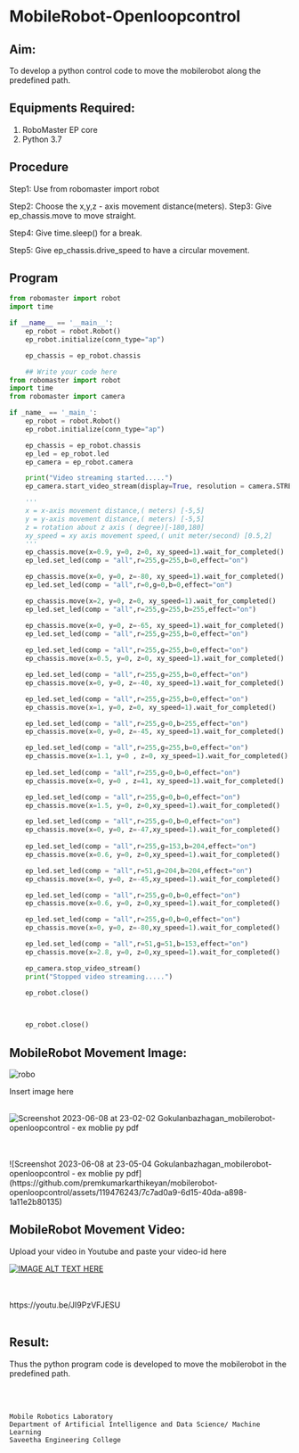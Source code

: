 # MobileRobot-Openloopcontrol

## Aim:

To develop a python control code to move the mobilerobot along the predefined path.

## Equipments Required:

1. RoboMaster EP core
2. Python 3.7

## Procedure

Step1: Use from robomaster import robot

Step2: Choose the x,y,z - axis movement distance(meters). Step3: Give ep_chassis.move to move straight.

Step4: Give time.sleep() for a break.

Step5: Give ep_chassis.drive_speed to have a circular movement.


## Program
```python
from robomaster import robot
import time

if __name__ == '__main__':
    ep_robot = robot.Robot()
    ep_robot.initialize(conn_type="ap")

    ep_chassis = ep_robot.chassis

    ## Write your code here
from robomaster import robot
import time
from robomaster import camera

if _name_ == '_main_':
    ep_robot = robot.Robot()
    ep_robot.initialize(conn_type="ap")

    ep_chassis = ep_robot.chassis
    ep_led = ep_robot.led
    ep_camera = ep_robot.camera

    print("Video streaming started.....")
    ep_camera.start_video_stream(display=True, resolution = camera.STREAM_360P)

    '''
    x = x-axis movement distance,( meters) [-5,5]
    y = y-axis movement distance,( meters) [-5,5]
    z = rotation about z axis ( degree)[-180,180]
    xy_speed = xy axis movement speed,( unit meter/second) [0.5,2]
    '''
    ep_chassis.move(x=0.9, y=0, z=0, xy_speed=1).wait_for_completed()
    ep_led.set_led(comp = "all",r=255,g=255,b=0,effect="on")

    ep_chassis.move(x=0, y=0, z=-80, xy_speed=1).wait_for_completed()
    ep_led.set_led(comp = "all",r=0,g=0,b=0,effect="on")

    ep_chassis.move(x=2, y=0, z=0, xy_speed=1).wait_for_completed()
    ep_led.set_led(comp = "all",r=255,g=255,b=255,effect="on")

    ep_chassis.move(x=0, y=0, z=-65, xy_speed=1).wait_for_completed()
    ep_led.set_led(comp = "all",r=255,g=255,b=0,effect="on")
    
    ep_led.set_led(comp = "all",r=255,g=255,b=0,effect="on")
    ep_chassis.move(x=0.5, y=0, z=0, xy_speed=1).wait_for_completed()

    ep_led.set_led(comp = "all",r=255,g=255,b=0,effect="on")
    ep_chassis.move(x=0, y=0, z=-40, xy_speed=1).wait_for_completed()

    ep_led.set_led(comp = "all",r=255,g=255,b=0,effect="on")
    ep_chassis.move(x=1, y=0, z=0, xy_speed=1).wait_for_completed()

    ep_led.set_led(comp = "all",r=255,g=0,b=255,effect="on")
    ep_chassis.move(x=0, y=0, z=-45, xy_speed=1).wait_for_completed()

    ep_led.set_led(comp = "all",r=255,g=255,b=0,effect="on")
    ep_chassis.move(x=1.1, y=0 , z=0, xy_speed=1).wait_for_completed()
 
    ep_led.set_led(comp = "all",r=255,g=0,b=0,effect="on")
    ep_chassis.move(x=0, y=0 , z=41, xy_speed=1).wait_for_completed()

    ep_led.set_led(comp = "all",r=255,g=0,b=0,effect="on")
    ep_chassis.move(x=1.5, y=0, z=0,xy_speed=1).wait_for_completed()

    ep_led.set_led(comp = "all",r=255,g=0,b=0,effect="on")
    ep_chassis.move(x=0, y=0, z=-47,xy_speed=1).wait_for_completed()
    
    ep_led.set_led(comp = "all",r=255,g=153,b=204,effect="on")
    ep_chassis.move(x=0.6, y=0, z=0,xy_speed=1).wait_for_completed()

    ep_led.set_led(comp = "all",r=51,g=204,b=204,effect="on")
    ep_chassis.move(x=0, y=0, z=-45,xy_speed=1).wait_for_completed()

    ep_led.set_led(comp = "all",r=255,g=0,b=0,effect="on")
    ep_chassis.move(x=0.6, y=0, z=0,xy_speed=1).wait_for_completed()

    ep_led.set_led(comp = "all",r=255,g=0,b=0,effect="on")
    ep_chassis.move(x=0, y=0, z=-80,xy_speed=1).wait_for_completed()

    ep_led.set_led(comp = "all",r=51,g=51,b=153,effect="on")      
    ep_chassis.move(x=2.8, y=0, z=0,xy_speed=1).wait_for_completed()

    ep_camera.stop_video_stream()
    print("Stopped video streaming.....")

    ep_robot.close()


    
    ep_robot.close()
```

## MobileRobot Movement Image:

![robo](./img/robomaster.png)

Insert image here


<br/>![Screenshot 2023-06-08 at 23-02-02 Gokulanbazhagan_mobilerobot-openloopcontrol - ex moblie py pdf](https://github.com/premkumarkarthikeyan/mobilerobot-openloopcontrol/assets/119476243/c18e2768-04f9-45be-b266-23ba6f009e41)

<br/>
<br/>![Screenshot 2023-06-08 at 23-05-04 Gokulanbazhagan_mobilerobot-openloopcontrol - ex moblie py pdf](https://github.com/premkumarkarthikeyan/mobilerobot-openloopcontrol/assets/119476243/7c7ad0a9-6d15-40da-a898-1a11e2b80135)

<br/>

## MobileRobot Movement Video:

Upload your video in Youtube and paste your video-id here

[![IMAGE ALT TEXT HERE](https://img.youtube.com/vi/YOUTUBE_VIDEO_ID_HERE/0.jpg)](https://www.youtube.com/watch?v=YOUTUBE_VIDEO_ID_HERE)

<br/>
<br/>https://youtu.be/JI9PzVFJESU
<br/>
<br/>

## Result:

Thus the python program code is developed to move the mobilerobot in the predefined path.


<br/>
<br/>

```
Mobile Robotics Laboratory
Department of Artificial Intelligence and Data Science/ Machine Learning
Saveetha Engineering College
```
